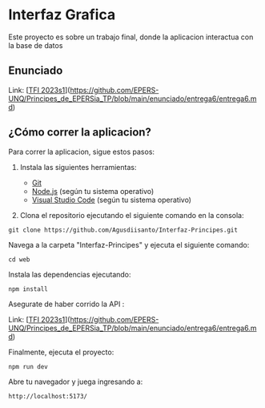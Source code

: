 # Interfaz Grafica

Este proyecto es sobre un trabajo final, donde la aplicacion interactua con la base de datos

## Enunciado

Link: [[TFI 2023s1](https://github.com/unq-ui/material/blob/master/TFIs/2023s1-TFI.md)](https://github.com/EPERS-UNQ/Principes_de_EPERSia_TP/blob/main/enunciado/entrega6/entrega6.md)

## ¿Cómo correr la aplicacion?

Para correr la aplicacion, sigue estos pasos:

1. Instala las siguientes herramientas:
   - [Git](https://git-scm.com/)
   - [Node.js](https://nodejs.org/) (según tu sistema operativo)
   - [Visual Studio Code](https://code.visualstudio.com/) (según tu sistema operativo)

2. Clona el repositorio ejecutando el siguiente comando en la consola:

```shell
git clone https://github.com/Agusdiisanto/Interfaz-Principes.git
```

Navega a la carpeta "Interfaz-Principes" y ejecuta el siguiente comando:
```shell
cd web
```
Instala las dependencias ejecutando:

```shell
npm install
```

Asegurate de haber corrido la API : 

Link: [[TFI 2023s1](https://github.com/unq-ui/material/blob/master/TFIs/2023s1-TFI.md)](https://github.com/EPERS-UNQ/Principes_de_EPERSia_TP/blob/main/enunciado/entrega6/entrega6.md)

Finalmente, ejecuta el proyecto:

```shell
npm run dev
```

Abre tu navegador y juega ingresando a:
```plaintext
http://localhost:5173/
```



